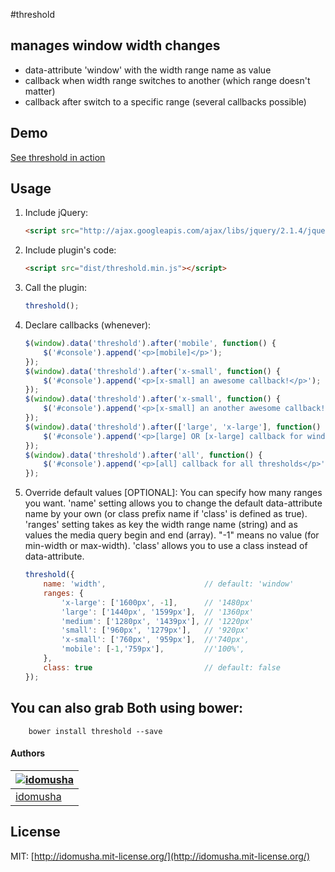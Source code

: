 #threshold

## manages window width changes
- data-attribute 'window' with the width range name as value
- callback when width range switches to another (which range doesn't matter)
- callback after switch to a specific range (several callbacks possible)

## Demo

[See threshold in action](http://idomusha.github.io/threshold/)

## Usage

1. Include jQuery:

	```html
	<script src="http://ajax.googleapis.com/ajax/libs/jquery/2.1.4/jquery.min.js"></script>
	```

2. Include plugin's code:

	```html
	<script src="dist/threshold.min.js"></script>
	```

3. Call the plugin:

	```javascript
	threshold();
	```

4. Declare callbacks (whenever):

	```javascript
	$(window).data('threshold').after('mobile', function() {
		$('#console').append('<p>[mobile]</p>');
	});
	$(window).data('threshold').after('x-small', function() {
		$('#console').append('<p>[x-small] an awesome callback!</p>');
	});
	$(window).data('threshold').after('x-small', function() {
		$('#console').append('<p>[x-small] an another awesome callback!</p>');
	});
	$(window).data('threshold').after(['large', 'x-large'], function() {
		$('#console').append('<p>[large] OR [x-large] callback for window width >= 1360px</p>');
	});
	$(window).data('threshold').after('all', function() {
		$('#console').append('<p>[all] callback for all thresholds</p>');
	});
	```

5. Override default values [OPTIONAL]:
You can specify how many ranges you want.
'name' setting allows you to change the default data-attribute name by your own (or class prefix name if 'class' is defined as true).
'ranges' setting takes as key the width range name (string) and as values the media query begin and end (array). "-1" means no value (for min-width or max-width).
'class' allows you to use a class instead of data-attribute.

	```javascript
	threshold({
		name: 'width',						// default: 'window'
		ranges: {
			'x-large': ['1600px', -1],      // '1480px'
			'large': ['1440px', '1599px'],  // '1360px'
			'medium': ['1280px', '1439px'], // '1220px'
			'small': ['960px', '1279px'],   // '920px'
			'x-small': ['760px', '959px'],  //'740px',
			'mobile': [-1,'759px'],         //'100%',
		},
		class: true							// default: false
	});
	```

## You can also grab Both using bower:
```
	bower install threshold --save
```

#### Authors

[![idomusha](https://fr.gravatar.com/userimage/43584317/49cfb592a2054e9c39c5dc195e5ea419.png?size=70)](https://github.com/idomusha) |
--- |
[idomusha](https://github.com/idomusha) |

## License

MIT: [http://idomusha.mit-license.org/](http://idomusha.mit-license.org/)
